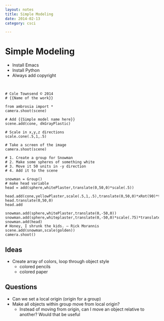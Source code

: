 ```yaml
---
layout: notes
title: Simple Modeling
date: 2014-02-13
category: csci

---
```

# Simple Modeling

* Install Emacs
* Install Python
* Always add copyright

<br>


    # Cole Townsend © 2014
    # {{Name of the work}}
    
    from ambrosia import *
    camera.shoot(scene)
    
    # Add {{Simple model name here}}
    scene.add(cone, dkGrayPlastic)
    
    # Scale in x,y,z directions
    scale.cone(.5,1,.5)
    
    # Take a screen of the image
    camera.shoot(scene)
    
    # 1. Create a group for Snowman    
    # 2. Make some spheres of something white
    # 3. Move it 50 units in -y direction
    # 4. Add it to the scene
    
    snowman = Group()
    # make head variable
    head = add(sphere,whitePlaster,translate(0,50,0)*scale(.5))
    	head.add(cone,yellowPlaster,scale(.5,1,.5),translate(0,50,0)*xRot(90)*translate(0,25,-25))
    head.translate(0,50,0)
    head.add
    
    snowman.add(sphere,whitePlaster,translate(0,-50,0))
    snowman.add(sphere,whiteplaster,translate(0,-50,0)*scale(.75)*translate(0,50,0)
    snowman.add(head)
    # Honey, I shrunk the kids. — Rick Morannis
    scene.add(snowman,scale(golden))
    camera.shoot()
    
    
## Ideas
* Create array of colors, loop through object style
	* colored pencils
	* colored paper
	
## Questions
* Can we set a local origin (origin for a group)
* Make all objects within group move from local origin?
	* Instead of moving from origin, can I move an object relative to another? Would that be useful

    
    
